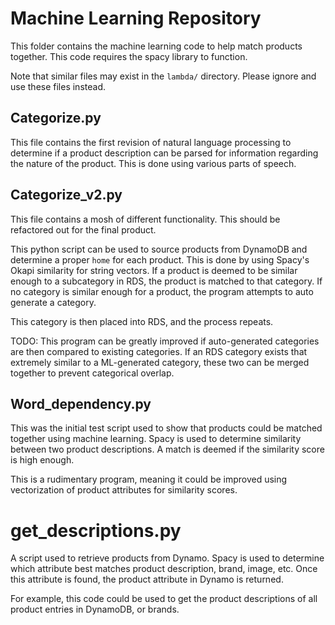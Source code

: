 # Machine Learning Repository

This folder contains the machine learning code to help match products together. This code requires
the spacy library to function.

Note that similar files may exist in the `lambda/` directory. Please ignore and use these files instead.

## Categorize.py

This file contains the first revision of natural language processing to determine if a product description
can be parsed for information regarding the nature of the product. This is done using various parts of speech.

## Categorize_v2.py

This file contains a mosh of different functionality. This should be refactored out for the final product.

This python script can be used to source products from DynamoDB and determine a proper `home` for each
product. This is done by using Spacy's Okapi similarity for string vectors. If a product is deemed to be 
similar enough to a subcategory in RDS, the product is matched to that category. If no category is similar
enough for a product, the program attempts to auto generate a category.

This category is then placed into RDS, and the process repeats.

TODO:
This program can be greatly improved if auto-generated categories are then compared to existing categories. If an RDS category exists that extremely similar to a ML-generated category, these two can be merged together to prevent categorical overlap.


## Word_dependency.py

This was the initial test script used to show that products could be matched together using machine learning. Spacy is used to determine similarity between two product descriptions. A match is deemed if the similarity score is high enough. 

This is a rudimentary program, meaning it could be improved using vectorization of product attributes for similarity scores.

# get_descriptions.py

A script used to retrieve products from Dynamo. Spacy is used to determine which attribute best matches product description, brand, image, etc. Once this attribute is found, the product attribute in Dynamo is returned. 

For example, this code could be used to get the product descriptions of all product entries in DynamoDB, or brands.